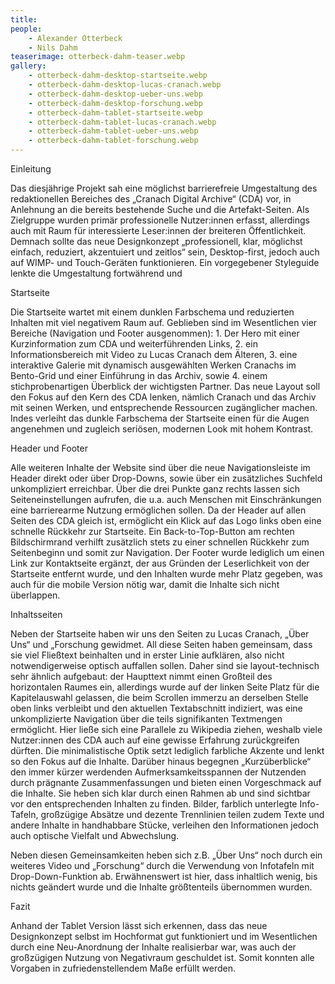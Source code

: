 ```yaml
---
title: 
people:
    - Alexander Otterbeck
    - Nils Dahm
teaserimage: otterbeck-dahm-teaser.webp
gallery:
    - otterbeck-dahm-desktop-startseite.webp
    - otterbeck-dahm-desktop-lucas-cranach.webp
    - otterbeck-dahm-desktop-ueber-uns.webp
    - otterbeck-dahm-desktop-forschung.webp
    - otterbeck-dahm-tablet-startseite.webp
    - otterbeck-dahm-tablet-lucas-cranach.webp
    - otterbeck-dahm-tablet-ueber-uns.webp
    - otterbeck-dahm-tablet-forschung.webp
---
```


Einleitung

Das diesjährige Projekt sah eine möglichst barrierefreie Umgestaltung des redaktionellen Bereiches des „Cranach Digital Archive“ (CDA) vor, in Anlehnung an die bereits bestehende Suche und die Artefakt-Seiten. Als Zielgruppe wurden primär professionelle Nutzer:innen erfasst, allerdings auch mit Raum für interessierte Leser:innen der breiteren Öffentlichkeit. Demnach sollte das neue Designkonzept „professionell, klar, möglichst einfach, reduziert, akzentuiert und zeitlos“ sein, Desktop-first, jedoch auch auf WIMP- und Touch-Geräten funktionieren. Ein vorgegebener Styleguide lenkte die Umgestaltung fortwährend und   


Startseite

Die Startseite wartet mit einem dunklen Farbschema und reduzierten Inhalten mit viel negativem Raum auf. Geblieben sind im Wesentlichen vier Bereiche (Navigation und Footer ausgenommen): 1. Der Hero mit einer Kurzinformation zum CDA und weiterführenden Links, 2. ein Informationsbereich mit Video zu Lucas Cranach dem Älteren, 3. eine interaktive Galerie mit dynamisch ausgewählten Werken Cranachs im Bento-Grid und einer Einführung in das Archiv, sowie 4. einem stichprobenartigen Überblick der wichtigsten Partner. Das neue Layout soll den Fokus auf den Kern des CDA lenken, nämlich Cranach und das Archiv mit seinen Werken, und entsprechende Ressourcen zugänglicher machen. Indes verleiht das dunkle Farbschema der Startseite einen für die Augen angenehmen und zugleich seriösen, modernen Look mit hohem Kontrast.


Header und Footer

Alle weiteren Inhalte der Website sind über die neue Navigationsleiste im Header direkt oder über Drop-Downs, sowie über ein zusätzliches Suchfeld unkompliziert erreichbar. Über die drei Punkte ganz rechts lassen sich Seiteneinstellungen aufrufen, die u.a. auch Menschen mit Einschränkungen eine barrierearme Nutzung ermöglichen sollen.  Da der Header auf allen Seiten des CDA gleich ist, ermöglicht ein Klick auf das Logo links oben eine schnelle Rückkehr zur Startseite. Ein Back-to-Top-Button am rechten Bildschirmrand verhilft zusätzlich stets zu einer schnellen Rückkehr zum Seitenbeginn und somit zur Navigation. 
Der Footer wurde lediglich um einen Link zur Kontaktseite ergänzt, der aus Gründen der Leserlichkeit von der Startseite entfernt wurde, und den Inhalten wurde mehr Platz gegeben, was auch für die mobile Version nötig war, damit die Inhalte sich nicht überlappen.


Inhaltsseiten

Neben der Startseite haben wir uns den Seiten zu Lucas Cranach, „Über Uns“ und „Forschung gewidmet. All diese Seiten haben gemeinsam, dass sie viel Fließtext beinhalten und in erster Linie aufklären, also nicht notwendigerweise optisch auffallen sollen. Daher sind sie layout-technisch sehr ähnlich aufgebaut: der Haupttext nimmt einen Großteil des horizontalen Raumes ein, allerdings wurde auf der linken Seite Platz für die Kapitelauswahl gelassen, die beim Scrollen immerzu an derselben Stelle oben links verbleibt und den aktuellen Textabschnitt indiziert, was eine unkomplizierte Navigation über die teils signifikanten Textmengen ermöglicht. Hier ließe sich eine Parallele zu Wikipedia ziehen, weshalb viele Nutzer:innen des CDA auch auf eine gewisse Erfahrung zurückgreifen dürften. Die minimalistische Optik setzt lediglich farbliche Akzente und lenkt so den Fokus auf die Inhalte. Darüber hinaus begegnen „Kurzüberblicke“ den immer kürzer werdenden Aufmerksamkeitsspannen der Nutzenden durch prägnante Zusammenfassungen und bieten einen Vorgeschmack auf die Inhalte. Sie heben sich klar durch einen Rahmen ab und sind sichtbar vor den entsprechenden Inhalten zu finden. Bilder, farblich unterlegte Info-Tafeln, großzügige Absätze und dezente Trennlinien teilen zudem Texte und andere Inhalte in handhabbare Stücke, verleihen den Informationen jedoch auch optische Vielfalt und Abwechslung. 

Neben diesen Gemeinsamkeiten heben sich z.B. „Über Uns“ noch durch ein weiteres Video und „Forschung“ durch die Verwendung von Infotafeln mit Drop-Down-Funktion ab. Erwähnenswert ist hier, dass inhaltlich wenig, bis nichts geändert wurde und die Inhalte größtenteils übernommen wurden. 


Fazit

Anhand der Tablet Version lässt sich erkennen, dass das neue Designkonzept selbst im Hochformat gut funktioniert und im Wesentlichen durch eine Neu-Anordnung der Inhalte realisierbar war, was auch der großzügigen Nutzung von Negativraum geschuldet ist. Somit konnten alle Vorgaben in zufriedenstellendem Maße erfüllt werden.
